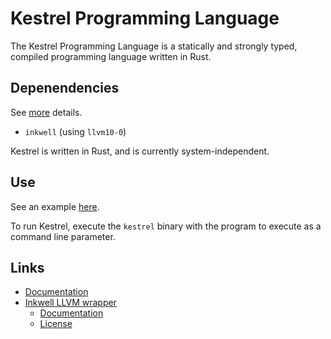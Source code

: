 # Kestrel Programming Language
The Kestrel Programming Language is a statically and strongly typed, compiled programming language written in Rust.

## Depenendencies
See [more](Cargo.toml) details.
- ```inkwell``` (using ```llvm10-0```)

Kestrel is written in Rust, and is currently system-independent.

## Use
See an example [here](program.ke).

To run Kestrel, execute the ```kestrel``` binary with the program to execute as a command line parameter.

## Links
- [Documentation](/docs/)
- [Inkwell LLVM wrapper](https://github.com/TheDan64/inkwell)
    - [Documentation](https://thedan64.github.io/inkwell/inkwell/index.html)
    - [License](https://github.com/TheDan64/inkwell/blob/master/LICENSE)
